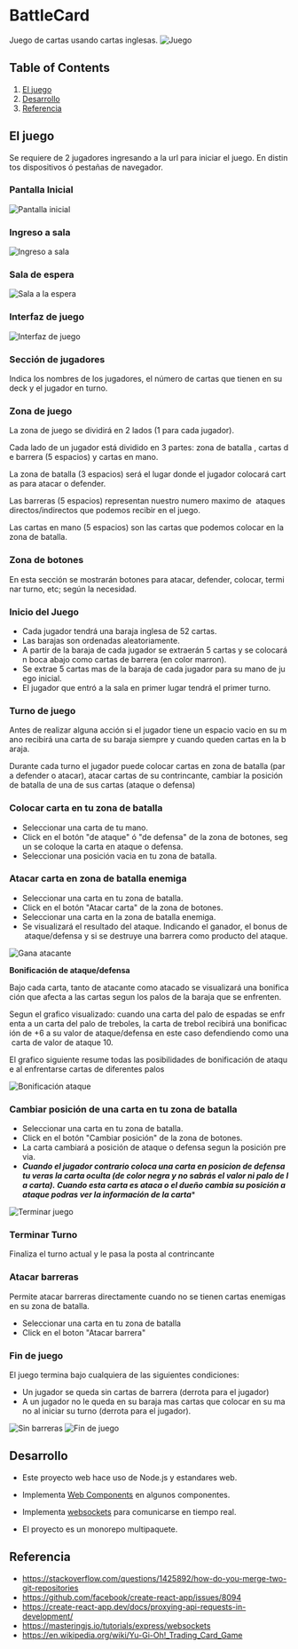 # BattleCard
Juego de cartas usando cartas inglesas.
![Juego](https://raw.githubusercontent.com/xsrpm/battlecard/master/app/images/pant5.png)

## Table of Contents
1. [El juego](#el-juego)
2. [Desarrollo](#desarrollo)
3. [Referencia](#referencia)


## El juego <a name="el-juego"></a>

Se requiere de 2 jugadores ingresando a la url para iniciar el juego. En distintos dispositivos ó pestañas de navegador.
### Pantalla Inicial
![Pantalla inicial](https://raw.githubusercontent.com/xsrpm/battlecard/master/app/images/pant1.png)

### Ingreso a sala
![Ingreso a sala](https://raw.githubusercontent.com/xsrpm/battlecard/master/app/images/pant2.png)

### Sala de espera
![Sala a la espera](https://raw.githubusercontent.com/xsrpm/battlecard/master/app/images/pant3.png)

### Interfaz de juego
![Interfaz de juego](https://raw.githubusercontent.com/xsrpm/battlecard/master/app/images/pant4.png)

### Sección de jugadores

Indica los nombres de los jugadores, el número de cartas que tienen en su deck y el jugador en turno.

### Zona de juego

La zona de juego se dividirá en 2 lados (1 para cada jugador).

Cada lado de un jugador está dividido en 3 partes: zona de batalla , cartas de barrera (5 espacios) y cartas en mano.

La zona de batalla (3 espacios) será el lugar donde el jugador colocará cartas para atacar o defender.

Las barreras (5 espacios) representan nuestro numero maximo de  ataques directos/indirectos que podemos recibir en el juego.

Las cartas en mano (5 espacios) son las cartas que podemos colocar en la zona de batalla.

### Zona de botones

En esta sección se mostrarán botones para atacar, defender, colocar, terminar turno, etc; según la necesidad.

### Inicio del Juego

- Cada jugador tendrá una baraja inglesa de 52 cartas.
- Las barajas son ordenadas aleatoriamente.
- A partir de la baraja de cada jugador se extraerán 5 cartas y se colocarán boca abajo como cartas de barrera (en color marron).
- Se extrae 5 cartas mas de la baraja de cada jugador para su mano de juego inicial.
- El jugador que entró a la sala en primer lugar tendrá el primer turno.

### Turno de juego

Antes de realizar alguna acción si el jugador tiene un espacio vacio en su mano recibirá una carta de su baraja siempre y cuando queden cartas en la baraja.

Durante cada turno el jugador puede colocar cartas en zona de batalla (para defender o atacar), atacar cartas de su contrincante, cambiar la posición de batalla de una de sus cartas (ataque o defensa)

### Colocar carta en tu zona de batalla

- Seleccionar una carta de tu mano.
- Click en el botón "de ataque" ó "de defensa" de la zona de botones, segun se coloque la carta en ataque o defensa.
- Seleccionar una posición vacia en tu zona de batalla.

### Atacar carta en zona de batalla enemiga

- Seleccionar una carta en tu zona de batalla.
- Click en el botón "Atacar carta" de la zona de botones.
- Seleccionar una carta en la zona de batalla enemiga.
- Se visualizará el resultado del ataque. Indicando el ganador, el bonus de ataque/defensa y si se destruye una barrera como producto del ataque.

![Gana atacante](https://github.com/xsrpm/battlecard/blob/master/app/images/pant10.png?raw=true)

**Bonificación de ataque/defensa**

Bajo cada carta, tanto de atacante como atacado se visualizará una bonificación que afecta a las cartas segun los palos de la baraja que se enfrenten.

Segun el grafico visualizado: cuando una carta del palo de espadas se enfrenta a un carta del palo de treboles, la carta de trebol recibirá una bonificación de +6 a su valor de ataque/defensa en este caso defendiendo como una carta de valor de ataque 10.

El grafico siguiente resume todas las posibilidades de bonificación de ataque al enfrentarse cartas de diferentes palos

![Bonificación ataque](https://github.com/xsrpm/battlecard/blob/master/app/images/bonificacion-ataque.png?raw=true)

### Cambiar posición de una carta en tu zona de batalla

- Seleccionar una carta en tu zona de batalla.
- Click en el botón "Cambiar posición" de la zona de botones.
- La carta cambiará a posición de ataque o defensa segun la posición previa.
- ***Cuando el jugador contrario coloca una carta en posicion de defensa tu veras la carta oculta (de color negra y no sabrás el valor ni palo de la carta). Cuando esta carta es ataca o el dueño cambia su posición a ataque podras ver la información de la carta****

![Terminar juego](https://github.com/xsrpm/battlecard/blob/master/app/images/pant7.png?raw=true)

### Terminar Turno

Finaliza el turno actual y le pasa la posta al contrincante

### Atacar barreras

Permite atacar barreras directamente cuando no se tienen cartas enemigas en su zona de batalla.

- Seleccionar una carta en tu zona de batalla
- Click en el boton "Atacar barrera"

### Fin de juego

El juego termina bajo cualquiera de las siguientes condiciones:

- Un jugador se queda sin cartas de barrera (derrota para el jugador)
- A un jugador no le queda en su baraja mas cartas que colocar en su mano al iniciar su turno (derrota para el jugador).

![Sin barreras](https://raw.githubusercontent.com/xsrpm/battlecard/master/app/images/pant8.png)
![Fin de juego](https://raw.githubusercontent.com/xsrpm/battlecard/master/app/images/pant9.png)



## Desarrollo <a name="desarrollo"></a>

- Este proyecto web hace uso de Node.js y estandares web.

- Implementa [Web Components](https://developer.mozilla.org/es/docs/Web/Web_Components) en algunos componentes.

- Implementa [websockets](https://developer.mozilla.org/es/docs/Web/API/WebSockets_API) para comunicarse en tiempo real.

- El proyecto es un monorepo multipaquete.




## Referencia <a name="referencia"></a>

- https://stackoverflow.com/questions/1425892/how-do-you-merge-two-git-repositories
- https://github.com/facebook/create-react-app/issues/8094
- https://create-react-app.dev/docs/proxying-api-requests-in-development/
- https://masteringjs.io/tutorials/express/websockets
- https://en.wikipedia.org/wiki/Yu-Gi-Oh!_Trading_Card_Game
